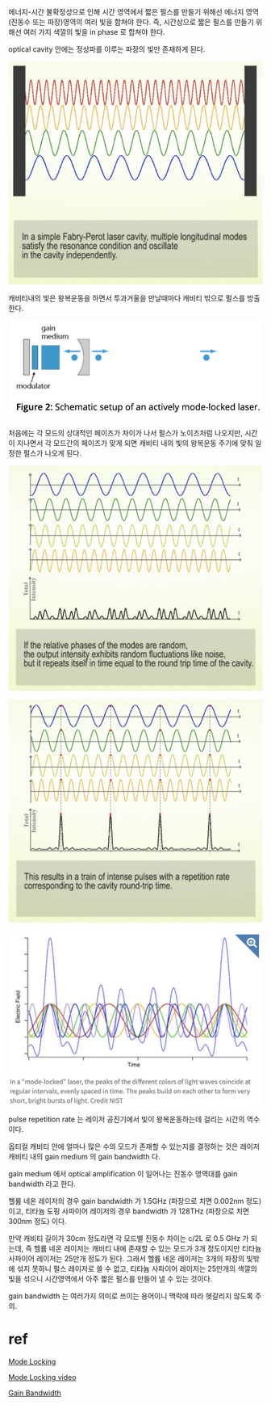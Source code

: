에너지-시간 불확정성으로 인해 시간 영역에서 짧은 펄스를 만들기 위해선 에너지 영역(진동수 또는 파장)영역의 여러 빛을 합쳐야 한다. 즉, 시간상으로 짧은 펄스를 만들기 위해선 여러 가지 색깔의 빛을 in phase 로 합쳐야 한다.

optical cavity 안에는 정상파를 이루는 파장의 빛만 존재하게 된다.

![mode locking cavity](./img/modelocking_cavity.png)

캐비티내의 빛은 왕복운동을 하면서 투과거울을 만날때마다 캐비티 밖으로 펄스를 방출한다.

![modelocking_pulse](./img/modelocking_pulse.png)

처음에는 각 모드의 상대적인 페이즈가 차이가 나서 펄스가 노이즈처럼 나오지만, 시간이 지나면서 각 모드간의 페이즈가 맞게 되면 캐비티 내의 빛의 왕복운동 주기에 맞춰 일정한 펄스가 나오게 된다.

![mode locking](./img/modelocking1.png)

![mode locking](./img/modelocking2.png)

![modelockign3](./img/modelockign3.png)

pulse repetition rate 는 레이저 공진기에서 빛이 왕복운동하는데 걸리는 시간의 역수이다.

옵티컬 캐비티 안에 얼마나 많은 수의 모드가 존재할 수 있는지를 결정하는 것은 레이저 캐비티 내의 gain medium 의 gain bandwidth 다.

gain medium 에서 optical amplification 이 일어나는 진동수 영역대를 gain bandwidth 라고 한다.

헬륨 네온 레이저의 경우 gain bandwidth 가 1.5GHz (파장으로 치면 0.002nm 정도)이고, 티타늄 도핑 사파이어 레이저의 경우 bandwidth 가 128THz (파장으로 치면 300nm 정도) 이다. 

만약 캐비티 길이가 30cm 정도라면 각 모드별 진동수 차이는 c/2L 로 0.5 GHz 가 되는데, 즉 헬륨 네온 레이저는 캐비티 내에 존재할 수 있는 모드가 3개 정도이지만 티타늄 사파이어 레이저는 25만개 정도가 된다. 그래서 헬륨 네온 레이저는 3개의 파장의 빛밖에 섞지 못하니 펄스 레이저로 쓸 수 없고, 티타늄 사파이어 레이저는 25만개의 색깔의 빛을 섞으니 시간영역에서 아주 짧은 펄스를 만들어 낼 수 있는 것이다.

gain bandwidth 는 여러가지 의미로 쓰이는 용어이니 맥락에 따라 헷갈리지 않도록 주의.



# ref

[Mode Locking](https://www.rp-photonics.com/mode_locking.html)

[Mode Locking video](https://www.youtube.com/watch?v=efxFduO2Yl8)

[Gain Bandwidth](https://www.rp-photonics.com/gain_bandwidth.html)